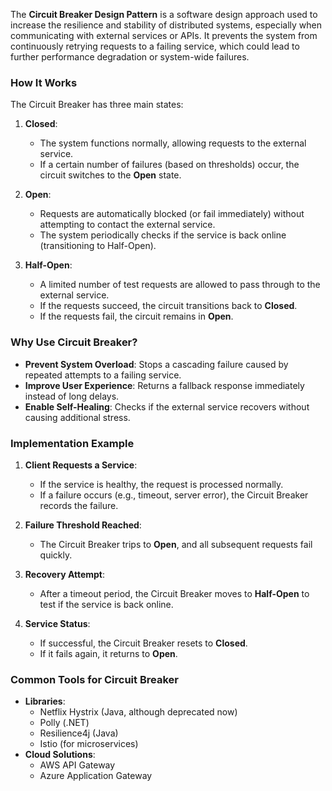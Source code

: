 The **Circuit Breaker Design Pattern** is a software design approach used to increase the resilience and stability of distributed systems, especially when communicating with external services or APIs. It prevents the system from continuously retrying requests to a failing service, which could lead to further performance degradation or system-wide failures.

### How It Works
The Circuit Breaker has three main states:
1. **Closed**:
   - The system functions normally, allowing requests to the external service.
   - If a certain number of failures (based on thresholds) occur, the circuit switches to the **Open** state.

2. **Open**:
   - Requests are automatically blocked (or fail immediately) without attempting to contact the external service.
   - The system periodically checks if the service is back online (transitioning to Half-Open).

3. **Half-Open**:
   - A limited number of test requests are allowed to pass through to the external service.
   - If the requests succeed, the circuit transitions back to **Closed**.
   - If the requests fail, the circuit remains in **Open**.

### Why Use Circuit Breaker?
- **Prevent System Overload**: Stops a cascading failure caused by repeated attempts to a failing service.
- **Improve User Experience**: Returns a fallback response immediately instead of long delays.
- **Enable Self-Healing**: Checks if the external service recovers without causing additional stress.

### Implementation Example
1. **Client Requests a Service**:
   - If the service is healthy, the request is processed normally.
   - If a failure occurs (e.g., timeout, server error), the Circuit Breaker records the failure.

2. **Failure Threshold Reached**:
   - The Circuit Breaker trips to **Open**, and all subsequent requests fail quickly.

3. **Recovery Attempt**:
   - After a timeout period, the Circuit Breaker moves to **Half-Open** to test if the service is back online.

4. **Service Status**:
   - If successful, the Circuit Breaker resets to **Closed**.
   - If it fails again, it returns to **Open**.

### Common Tools for Circuit Breaker
- **Libraries**:
   - Netflix Hystrix (Java, although deprecated now)
   - Polly (.NET)
   - Resilience4j (Java)
   - Istio (for microservices)
- **Cloud Solutions**:
   - AWS API Gateway
   - Azure Application Gateway
